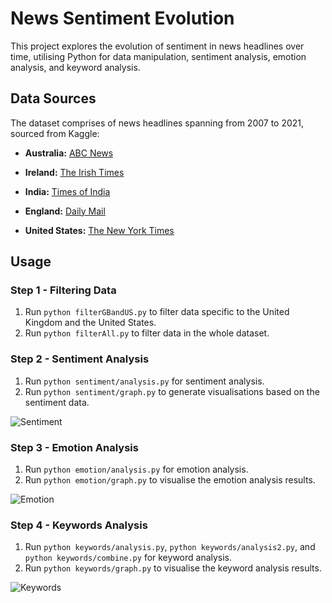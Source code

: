 # News Sentiment Evolution

This project explores the evolution of sentiment in news headlines over time, utilising Python for data manipulation, sentiment analysis, emotion analysis, and keyword analysis.

## Data Sources

The dataset comprises of news headlines spanning from 2007 to 2021, sourced from Kaggle:

- **Australia:** [ABC News](https://www.kaggle.com/datasets/therohk/million-headlines)

- **Ireland:** [The Irish Times](https://www.kaggle.com/datasets/therohk/ireland-historical-news)

- **India:** [Times of India](https://www.kaggle.com/datasets/therohk/india-headlines-news-dataset)

- **England:** [Daily Mail](https://www.kaggle.com/datasets/jordankrishnayah/45m-headlines-from-2007-2022-10-largest-sites)

- **United States:** [The New York Times](https://www.kaggle.com/datasets/jordankrishnayah/45m-headlines-from-2007-2022-10-largest-sites)

## Usage

### Step 1 - Filtering Data
1. Run `python filterGBandUS.py` to filter data specific to the United Kingdom and the United States.
2. Run `python filterAll.py` to filter data in the whole dataset.

### Step 2 - Sentiment Analysis
1. Run `python sentiment/analysis.py` for sentiment analysis.
2. Run `python sentiment/graph.py` to generate visualisations based on the sentiment data.
   
![Sentiment](https://github.com/phoenixpereira/News-Sentiment-Evolution/assets/47909638/3ed505e1-894a-487b-b5f0-eef71352130d)

### Step 3 - Emotion Analysis
1. Run `python emotion/analysis.py` for emotion analysis.
2. Run `python emotion/graph.py` to visualise the emotion analysis results.
   
![Emotion](https://github.com/phoenixpereira/News-Sentiment-Evolution/assets/47909638/fb7dc308-c08f-4b3b-8e32-cedb4f0a95d5)

### Step 4 - Keywords Analysis
1. Run `python keywords/analysis.py`, `python keywords/analysis2.py`, and `python keywords/combine.py` for keyword analysis.
2. Run `python keywords/graph.py` to visualise the keyword analysis results.
   
![Keywords](https://github.com/phoenixpereira/News-Sentiment-Evolution/assets/47909638/12ff9f94-9f35-4bd6-86a8-18a557233d98)





